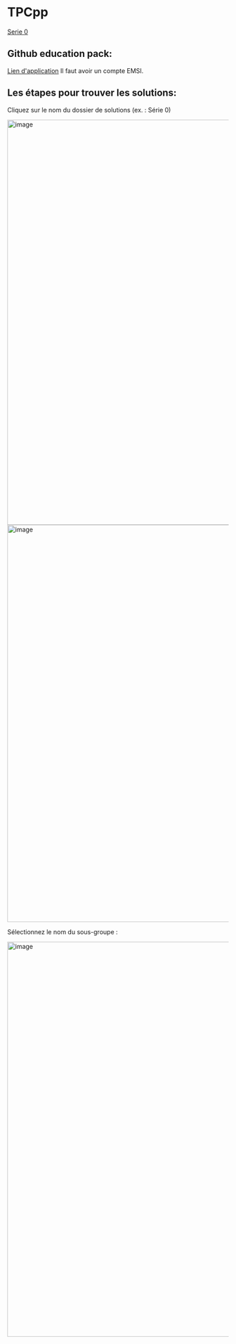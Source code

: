 # TPCpp

[Serie 0](https://docs.google.com/document/d/1n1cVfpneKVwtF6rx_ASN6Te79mXGw1y4a_dU4hW1Oa0/edit?usp=sharing)


## Github education pack:

[Lien d'application](https://education.github.com/discount_requests/application?type=student)
Il faut avoir un compte EMSI.

## Les étapes pour trouver les solutions:

Cliquez sur le nom du dossier de solutions (ex. : Série 0)

<img width="922" alt="image" src="https://github.com/user-attachments/assets/4af71c54-cd47-4ff2-a03c-58b2c2f8c72c">

<img width="904" alt="image" src="https://github.com/user-attachments/assets/9ebdb30e-e58d-4326-8716-bf9fc5cf46a8">

Sélectionnez le nom du sous-groupe :

<img width="899" alt="image" src="https://github.com/user-attachments/assets/7b4d89be-66ea-41bd-8657-42c798da5aa0">
